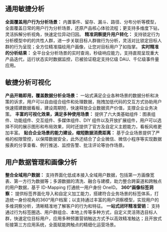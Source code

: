 ## 通用敏捷分析
**全面覆盖用户行为分析场景：** 内置事件、留存、漏斗、路径、分布分析等模型，全面覆盖日常的用户行为分析场景，还原产品核心体验流程；更支持多维度下钻，灵活拆解分析视角，快速定位异动归因。
**精准洞察提升用户转化：** 支持锁定行为分析模型中的的共性人群，进一步关联目标人群做行为分析，灵活对比锁定目标人群的行为呈现；全方位精准描绘用户画像，让您对目标用户了如指掌。
**实时精准的分析结果：** 全平台全分析场景的实时查询，秒级响应能力，支持直观呈现重大产品迭代，运行状态实时数据监控，已被验证稳定支持亿级 DAU、千亿级事件量应用。

## 敏捷分析可视化
**产品开箱即用，覆盖数据分析全场景：** 一站式满足企业各种场景的数据分析和决策的诉求，用户可以自由组合组件和处理数据，拖拽加低代码的交互方式协助用户快速搭建数据看板，建设周期短，快速释放企业数据资产价值，支撑企业业务决策。
**丰富的可视化效果，满足多种使用场景：** 提供了六大类基础组件：图表组件、功能组件、交互组件、多媒体组件、DIY 组件以及开放扩展组件，用户可以选择不同的展示图形和布局效果，同时还提供了官方及自定义主题能力，看板风格更加丰富。
**贴合企业场景的能力建设，缩短数据消费距离：** 基于企业场景提供了严格的权限管控，以保障数据安全，此外还结合了企业微信、微信小程序等实现数据报表的分享查看、例行推送、监控告警、批注评论等协作场景。

## 用户数据管理和画像分析
**整合全域用户数据：** 支持界面化低成本接入全域用户数据，包括第一方画像宽表、第一方行为数据等；多源数据的清洗、融合与建模，助力整合跨渠道和跨触点的用户数据，基于 ID-Mapping 打通统一用户身份 OneID。
**360°画像标签洞察：** 提供标签界面化导入和自定义加工能力，搭建符合业务场景的标签体系，打造统一身份视角的360°用户档案；以支持通过丰富的用户洞察模型，实现用户的多维洞察分析，清晰精准地了解客户的行为和特征。
**一站式闭环精准营销：** 支持通过行为标签圈选、用户群组合、本地上传等多种方式，自定义灵活筛选目标人群，快速定位目标用户，应用多种预置营销触达方式予以高效精准触达；且开放式衔接第三方应用系统，全面赋能跨触点的精细化运营场景。
